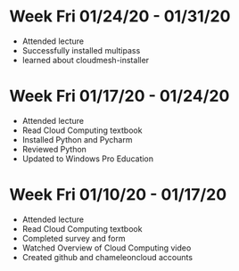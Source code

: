 # Week Fri 01/24/20 - 01/31/20

* Attended lecture
* Successfully installed multipass
* learned about cloudmesh-installer

# Week Fri 01/17/20 - 01/24/20

* Attended lecture
* Read Cloud Computing textbook
* Installed Python and Pycharm
* Reviewed Python
* Updated to Windows Pro Education

# Week Fri 01/10/20 - 01/17/20

* Attended lecture
* Read Cloud Computing textbook
* Completed survey and form
* Watched Overview of Cloud Computing video
* Created github and chameleoncloud accounts
